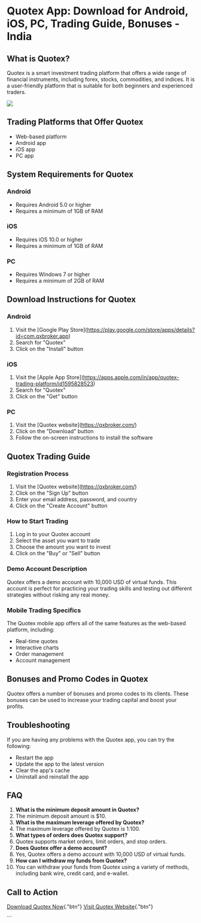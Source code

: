 # Quotex App: Download for Android, iOS, PC, Trading Guide, Bonuses - India

## What is Quotex?

Quotex is a smart investment trading platform that offers a wide range
of financial instruments, including forex, stocks, commodities, and
indices. It is a user-friendly platform that is suitable for both
beginners and experienced traders.

[![](https://static.quotex.io/files/5_en/300_250.jpg)](https://traff.sbs/brokerqxsignupf)

## Trading Platforms that Offer Quotex

-   Web-based platform
-   Android app
-   iOS app
-   PC app

## System Requirements for Quotex

### Android

-   Requires Android 5.0 or higher
-   Requires a minimum of 1GB of RAM

### iOS

-   Requires iOS 10.0 or higher
-   Requires a minimum of 1GB of RAM

### PC

-   Requires Windows 7 or higher
-   Requires a minimum of 2GB of RAM

## Download Instructions for Quotex

### Android

1.  Visit the \[Google Play
    Store\](https://play.google.com/store/apps/details?id=com.qxbroker.app)
2.  Search for "Quotex"
3.  Click on the "Install" button

### iOS

1.  Visit the \[Apple App
    Store\](https://apps.apple.com/in/app/quotex-trading-platform/id1595828523)
2.  Search for "Quotex"
3.  Click on the "Get" button

### PC

1.  Visit the \[Quotex website\](https://qxbroker.com/)
2.  Click on the "Download" button
3.  Follow the on-screen instructions to install the software

## Quotex Trading Guide

### Registration Process

1.  Visit the \[Quotex website\](https://qxbroker.com/)
2.  Click on the "Sign Up" button
3.  Enter your email address, password, and country
4.  Click on the "Create Account" button

### How to Start Trading

1.  Log in to your Quotex account
2.  Select the asset you want to trade
3.  Choose the amount you want to invest
4.  Click on the "Buy" or "Sell" button

### Demo Account Description

Quotex offers a demo account with 10,000 USD of virtual funds. This
account is perfect for practicing your trading skills and testing out
different strategies without risking any real money.

### Mobile Trading Specifics

The Quotex mobile app offers all of the same features as the web-based
platform, including:

-   Real-time quotes
-   Interactive charts
-   Order management
-   Account management

## Bonuses and Promo Codes in Quotex

Quotex offers a number of bonuses and promo codes to its clients. These
bonuses can be used to increase your trading capital and boost your
profits.

## Troubleshooting

If you are having any problems with the Quotex app, you can try the
following:

-   Restart the app
-   Update the app to the latest version
-   Clear the app\'s cache
-   Uninstall and reinstall the app

## FAQ

1.  **What is the minimum deposit amount in Quotex?**
2.  The minimum deposit amount is \$10.
3.  **What is the maximum leverage offered by Quotex?**
4.  The maximum leverage offered by Quotex is 1:100.
5.  **What types of orders does Quotex support?**
6.  Quotex supports market orders, limit orders, and stop orders.
7.  **Does Quotex offer a demo account?**
8.  Yes, Quotex offers a demo account with 10,000 USD of virtual funds.
9.  **How can I withdraw my funds from Quotex?**
10. You can withdraw your funds from Quotex using a variety of methods,
    including bank wire, credit card, and e-wallet.

## Call to Action

[Download Quotex
Now](\%22https://traff.sbs/quotexonelink\%22){."btn"} [Visit
Quotex Website](\%22https://qxbroker.com/\%22){."btn"}

\`\`\`

